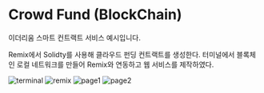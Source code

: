 # Crowd Fund (BlockChain)

이더리움 스마트 컨트랙트 서비스 예시입니다.

Remix에서 Solidty를 사용해 클라우드 펀딩 컨트랙트를 생성한다.
터미널에서 블록체인 로컬 네트워크를 만들어 Remix와 연동하고 웹 서비스를 제작하였다.

![terminal](https://user-images.githubusercontent.com/61152284/172039347-b6c315db-430a-4afd-aba1-1f7c21409f6d.png)
![remix](https://user-images.githubusercontent.com/61152284/172039352-5f6df8a6-0a32-4329-a881-cd8c9d441258.png)
![page1](https://user-images.githubusercontent.com/61152284/172039355-116c32e0-b640-4c0d-9eee-04d9b45a8391.png)
![page2](https://user-images.githubusercontent.com/61152284/172039359-b3a3e758-8771-42a1-8bb7-ba32e7699082.png)
